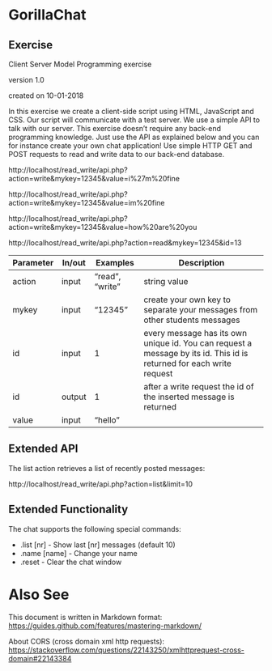 # GorillaChat

## Exercise

Client Server Model Programming exercise

version 1.0

created on 10-01-2018

In this exercise we create a client-side script using HTML, JavaScript and CSS. Our script
will communicate with a test server. We use a simple API to talk with our server. This
exercise doesn’t require any back-end programming knowledge. Just use the API as
explained below and you can for instance create your own chat application!
Use simple HTTP GET and POST requests to read and write data to our back-end
database.

http://localhost/read_write/api.php?action=write&mykey=12345&value=i%27m%20fine

http://localhost/read_write/api.php?action=write&mykey=12345&value=im%20fine

http://localhost/read_write/api.php?action=write&mykey=12345&value=how%20are%20you

http://localhost/read_write/api.php?action=read&mykey=12345&id=13

Parameter | In/out | Examples        | Description
--------- | ------ | --------------- | -----------
action    | input  | “read”, “write” | string value
mykey     | input  | “12345”         | create your own key to separate your messages from other students messages
id        | input  | 1               | every message has its own unique id. You can request a message by its id. This id is returned for each write request
id        | output | 1               | after a write request the id of the inserted message is returned
value     | input  | “hello”         |

## Extended API

The list action retrieves a list of recently posted messages:

http://localhost/read_write/api.php?action=list&limit=10

## Extended Functionality

The chat supports the following special commands:
* .list [nr] - Show last [nr] messages (default 10)
* .name [name] - Change your name
* .reset - Clear the chat window

# Also See
This document is written in Markdown format:
https://guides.github.com/features/mastering-markdown/

About CORS (cross domain xml http requests):
https://stackoverflow.com/questions/22143250/xmlhttprequest-cross-domain#22143384
